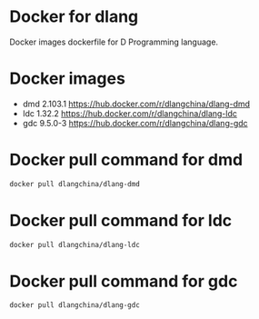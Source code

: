 # Docker for dlang
Docker images dockerfile for D Programming language.

# Docker images
 * dmd 2.103.1 https://hub.docker.com/r/dlangchina/dlang-dmd
 * ldc 1.32.2 https://hub.docker.com/r/dlangchina/dlang-ldc
 * gdc 9.5.0-3 https://hub.docker.com/r/dlangchina/dlang-gdc

# Docker pull command for dmd
```bash
docker pull dlangchina/dlang-dmd
```

# Docker pull command for ldc
```bash
docker pull dlangchina/dlang-ldc
```

# Docker pull command for gdc
```bash
docker pull dlangchina/dlang-gdc
```
